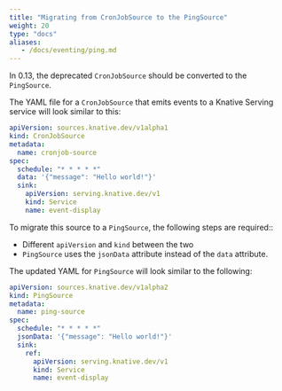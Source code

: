 ```yaml
---
title: "Migrating from CronJobSource to the PingSource"
weight: 20
type: "docs"
aliases:
   - /docs/eventing/ping.md
---
```


In 0.13, the deprecated `CronJobSource` should be converted to the `PingSource`.

The YAML file for a `CronJobSource` that emits events to a Knative Serving service will look similar to this:

```yaml
apiVersion: sources.knative.dev/v1alpha1
kind: CronJobSource
metadata:
  name: cronjob-source
spec:
  schedule: "* * * * *"
  data: '{"message": "Hello world!"}'
  sink:
    apiVersion: serving.knative.dev/v1
    kind: Service
    name: event-display
```

To migrate this source to a `PingSource`, the following steps are required::

* Different `apiVersion` and `kind` between the two
* `PingSource` uses the `jsonData` attribute instead of the `data` attribute.

The updated YAML for `PingSource` will look similar to the following:

```yaml
apiVersion: sources.knative.dev/v1alpha2
kind: PingSource
metadata:
  name: ping-source
spec:
  schedule: "* * * * *"
  jsonData: '{"message": "Hello world!"}'
  sink:
    ref:
      apiVersion: serving.knative.dev/v1
      kind: Service
      name: event-display
```
